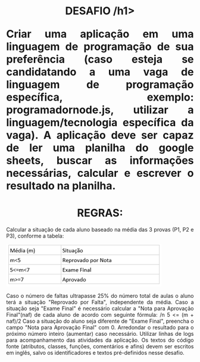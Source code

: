 <h1 align="center"  ><strong> DESAFIO</strong> /h1> 


<p align="justify"  > Criar uma aplicação em uma linguagem de programação de sua preferência (caso esteja se candidatando a uma vaga de linguagem de programação específica, exemplo: programadornode.js, utilizar a linguagem/tecnologia específica da vaga). A aplicação deve ser capaz de ler uma planilha do google sheets, buscar as informações necessárias, calcular e escrever o resultado na planilha.
 </p>

<h1 align="center" ><strong> REGRAS: </strong></h1> 

<p align="justify"> Calcular a situação de cada aluno baseado na média das 3 provas (P1, P2 e P3), conforme a tabela:  </p>


![](/img/tabela.png)

<p align="justify"> Caso o número de faltas ultrapasse 25% do número total de aulas o aluno terá a situação "Reprovado por Falta", independente da média.
Caso a situação seja "Exame Final" é necessário calcular a "Nota para Aprovação Final"(naf) de cada aluno de acordo com seguinte fórmula: 
/n 5 <= (m + naf)/2
Caso a situação do aluno seja diferente de "Exame Final", preencha o campo "Nota para Aprovação Final" com 0.
Arredondar o resultado para o próximo número inteiro (aumentar) caso necessário.
Utilizar linhas de logs para acompanhamento das atividades da aplicação.
Os textos do código fonte (atributos, classes, funções, comentários e afins) devem ser escritos em inglês, salvo os identificadores e textos pré-definidos nesse desafio.

 </p>





